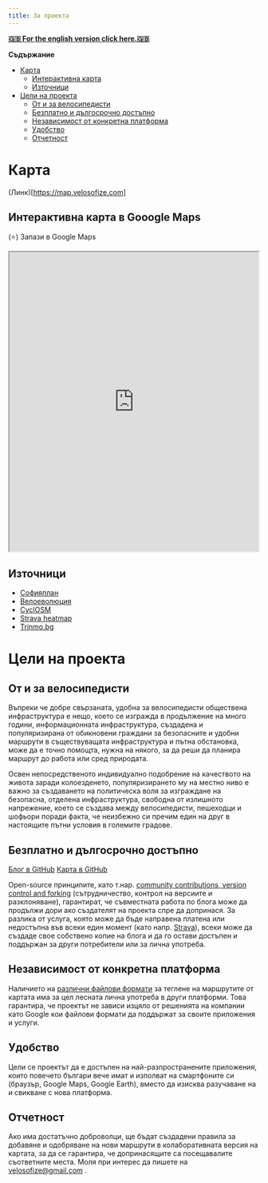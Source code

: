 ```yaml
---
title: За проекта
---
```


[**🇬🇧 For the english version click here.🇬🇧**](/en/index.html)

**Съдържание**

- [Карта](#карта)
  - [Интерактивна карта](#интерактивна-карта)
  - [Източници](#източници)
- [Цели на проекта](#цели-на-проекта)
  - [От и за велосипедисти](#от-и-за-велосипедисти)
  - [Безплатно и дългосрочно достъпно](#безплатно-и-дългосрочно-достъпно)
  - [Независимост от конкретна платформа](#независимост-от-конкретна-платформа)
  - [Удобство](#удобство)
  - [Отчетност](#отчетност)

# Карта

(Линк)[https://map.velosofize.com]

## Интерактивна карта в Gooogle Maps

(⭐) Запази в Google Maps

<iframe src="https://www.google.com/maps/d/u/0/embed?mid=13Ke06MOSLTuBBbr2ITKNV7kLhs_v2Qc&ehbc=2E312F" width="500" height="600"></iframe>

## Източници

- [Софияплан](https://sofiaplan.bg/portfolio/velosipednodvijenie/)
- [Велоеволюция](https://velobg.org/infrastructure/bikelines-sofia)
- [CyclOSM](https://www.cyclosm.org/#map=8/42.604/25.620/cyclosm)
- [Strava heatmap](https://www.strava.com/maps/global-heatmap?sport=Ride&style=standard&terrain=false&labels=true&poi=true&cPhotos=true&gColor=mobileblue&gOpacity=100#7.64/42.856/25.244)
- [Trinmo.bg](https://trinmo.org/mobility/bicycle-transport)

# Цели на проекта

## От и за велосипедисти

Въпреки че добре свързаната, удобна за велосипедисти обществена инфраструктура е нещо, което се изгражда в продължение на много години, информационната инфраструктура, създадена и популяризирана от обикновени граждани за безопасните и удобни маршрути в съществуващата инфраструктура и пътна обстановка, може да е точно помощта, нужна на някого, за да реши да планира маршрут до работа или сред природата.

Освен непосредственото индивидуално подобрение на качеството на живота заради колоезденето, популяризирането му на местно ниво е важно за създаването на политическа воля за изграждане на безопасна, отделена инфраструктура, свободна от излишното напрежение, което се създава между велосипедисти, пешеходци и шофьори поради факта, че неизбежно си пречим един на друг в настоящите пътни условия в големите градове.

## Безплатно и дългосрочно достъпно

[Блог в GitHub](https://github.com/velosofist/velosofize)
[Карта в GitHub](https://github.com/velosofist/velosofize-map)

Open-source принципите, като т.нар. [community contributions, version control and forking](https://opensource.guide/bg/starting-a-project/) (сътрудничество, контрол на версиите и разклоняване), гарантират, че съвместната работа по блога може да продължи дори ако създателят на проекта спре да допринася. За разлика от услуга, която може да бъде направена платена или недостъпна във всеки един момент (като напр. [Strava](/bg/alternatives.html#Strava)), всеки може да създаде свое собствено копие на блога и да го остави достъпен и поддържан за други потребители или за лична употреба.

## Независимост от конкретна платформа

Наличието на [различни файлови формати]([https://github.com/velosofist/velosofize-map/export_formats](https://github.com/velosofist/velosofize-map/tree/main/export_formats)) за теглене на маршрутите от картата  има за цел лесната лична употреба в други платформи. Това гарантира, че проектът не зависи изцяло от решенията на компании като Google кои файлови формати да поддържат за своите приложения и услуги.

## Удобство

Цели се проектът да е достъпен на най-разпространените приложения, които повечето българи вече имат и изполват на смартфоните си (браузър, Google Maps, Google Earth), вместо да изисква разучаване на и свикване с нова платформа.

## Отчетност

Ако има достатъчно доброволци, ще бъдат създадени правила за добавяне и одобряване на нови маршрути в колаборативната версия на картата, за да се гарантира, че допринасящите са посещавалите съответните места. Моля при интерес да пишете на velosofize@gmail.com .
